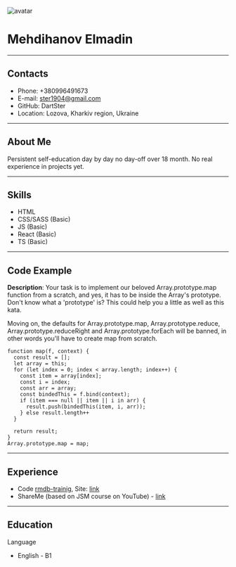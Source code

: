 ![avatar](https://lh3.googleusercontent.com/a/AEdFTp7w4hxgEISVUWPYtjcOgX3d9yDsU0ZfVJ_MfX4EKw=s288-p-rw-no "Avatar")
# Mehdihanov Elmadin
***
## Contacts
*	Phone: +380996491673
*	E-mail: ster1904@gmail.com
*	GitHub: DartSter
*	Location: Lozova, Kharkiv region, Ukraine
***
## About Me
Persistent self-education day by day no day-off over 18 month. No real experience in projects yet.
***
## Skills
*	HTML
*	CSS/SASS (Basic)
*	JS (Basic)
*	React (Basic)
* TS (Basic)
***
## Code Example
**Description**: Your task is to implement our beloved Array.prototype.map function from a scratch, and yes, it has to be inside the Array's prototype. Don't know what a 'prototype' is? This could help you a little as well as this kata.

Moving on, the defaults for Array.prototype.map, Array.prototype.reduce, Array.prototype.reduceRight and Array.prototype.forEach will be banned, in other words you'll have to create map from scratch.

```
function map(f, context) {
  const result = [];
  let array = this;
  for (let index = 0; index < array.length; index++) {
    const item = array[index];
    const i = index;
    const arr = array;
    const bindedThis = f.bind(context);
    if (item === null || item || i in arr) {
      result.push(bindedThis(item, i, arr));
    } else result.length++
  }

  return result;
}
Array.prototype.map = map;
```
***
## Experience
* Code [rmdb-trainig](https://github.com/DartSter/rmdb-training), Site: [link](https://rmdb-project2.netlify.app/)
* ShareMe (based on JSM course on YouTube) - [link](https://shareme-jsx-project.netlify.app)

***
## Education

Language
* English - B1